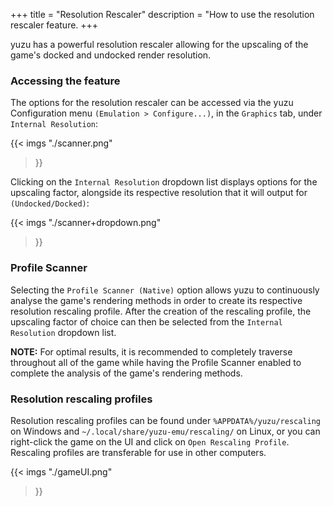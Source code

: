 +++
title = "Resolution Rescaler"
description = "How to use the resolution rescaler feature.
+++

yuzu has a powerful resolution rescaler allowing for the upscaling of the game's docked and undocked render resolution.

### Accessing the feature

The options for the resolution rescaler can be accessed via the yuzu Configuration menu `(Emulation > Configure...)`, 
in the `Graphics` tab, under `Internal Resolution`:

{{< imgs
   "./scanner.png"
>}}

Clicking on the `Internal Resolution` dropdown list displays options for the upscaling factor, alongside its respective 
resolution that it will output for `(Undocked/Docked)`:

{{< imgs
   "./scanner+dropdown.png"
>}}

### Profile Scanner

Selecting the `Profile Scanner (Native)` option allows yuzu to continuously analyse the game's rendering methods in order 
to create its respective resolution rescaling profile. After the creation of the rescaling profile, the upscaling factor 
of choice can then be selected from the `Internal Resolution` dropdown list.

**NOTE:** For optimal results, it is recommended to completely traverse throughout all of the game while having the Profile 
Scanner enabled to complete the analysis of the game's rendering methods.

### Resolution rescaling profiles

Resolution rescaling profiles can be found under `%APPDATA%/yuzu/rescaling` on Windows and `~/.local/share/yuzu-emu/rescaling/` 
on Linux, or you can right-click the game on the UI and click on `Open Rescaling Profile`. Rescaling profiles are transferable 
for use in other computers.

{{< imgs
   "./gameUI.png"
>}}
